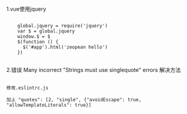 1.vue使用jquery

```

	global.jquery = require('jquery')
	var $ = global.jquery
	window.$ = $
	$(function () {
	  $('#app').html('zeopean hello')
	})
	
```

2.错误 Many incorrect "Strings must use singlequote" errors 解决方法
```

修改.eslintrc.js

加上 "quotes": [2, "single", {"avoidEscape": true, "allowTemplateLiterals": true}]

```